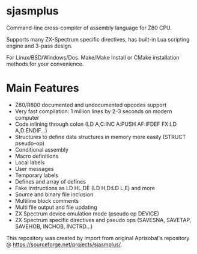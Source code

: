 # sjasmplus
Command-line cross-compiler of assembly language for Z80 CPU. 

Supports many ZX-Spectrum specific directives, has built-in Lua scripting engine and 3-pass design.

For Linux/BSD/Windows/Dos. Make/Make Install or CMake installation methods for your convenience.

Main Features
=============

- Z80/R800 documented and undocumented opcodes support
- Very fast compilation: 1 million lines by 2-3 seconds on modern computer
- Code inlining through colon (LD A,C:INC A:PUSH AF:IFDEF FX:LD A,D:ENDIF…)
- Structures to define data structures in memory more easily (STRUCT pseudo-op)
- Conditional assembly
- Macro definitions
- Local labels
- User messages
- Temporary labels
- Defines and array of defines
- Fake instructions as LD HL,DE (LD H,D:LD L,E) and more
- Source and binary file inclusion
- Multiline block comments
- Multi file output and file updating
- ZX Spectrum device emulation mode (pseudo op DEVICE)
- ZX Spectrum specific directives and pseudo ops (SAVESNA, SAVETAP, SAVEHOB, INCHOB, INCTRD...)

This repository was created by import from original Aprisobal's repository @ https://sourceforge.net/projects/sjasmplus/.
